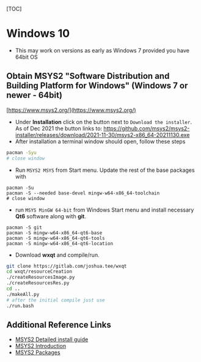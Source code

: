 [TOC]
# Windows 10 
* This may work on versions as early as Windows 7 provided you have 64bit OS

## Obtain MSYS2 "Software Distribution and Building Platform for Windows" (Windows 7 or newer - 64bit)
[https://www.msys2.org/](https://www.msys2.org/)
* Under **Installation** click on the button next to `Download the installer`. As of Dec 2021 the button links to:
https://github.com/msys2/msys2-installer/releases/download/2021-11-30/msys2-x86_64-20211130.exe
* After installation a terminal window should open, follow these steps
```bash
pacman -Syu
# close window
```
* Run `MSYS2 MSYS` from Start menu. Update the rest of the base packages with
```
pacman -Su
pacman -S --needed base-devel mingw-w64-x86_64-toolchain
# close window
```
* run `MSYS MinGW 64-bit` from Windows Start menu and install necessary **Qt6** software along with **git**.
```
pacman -S git
pacman -S mingw-w64-x86_64-qt6-base
pacman -S mingw-w64-x86_64-qt6-tools
pacman -S mingw-w64-x86_64-qt6-location
```
* Download **wxqt** and compile/run.
```bash
git clone https://gitlab.com/joshua.tee/wxqt
cd wxqt/resourceCreation
./createResourcesImage.py
./createResourcesRes.py
cd ..
./makeAll.py
# after the initial compile just use
./run.bash
```


## Additional Reference Links
* [MSYS2 Detailed install guide](https://www.msys2.org/wiki/MSYS2-installation/)
* [MSYS2 Introduction](https://www.msys2.org/wiki/MSYS2-introduction/)
* [MSYS2 Packages](https://packages.msys2.org/package/)

